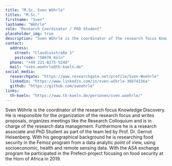 ```yaml
---
title: "M.Sc. Sven Wöhrle"
titles: "M.Sc."
firstname: "Sven"
lastname: "Wöhrle"
role: "Research Coordinator / PhD Student"
placeholder_img: true
description: "Sven Wöhrle is the coordinator of the research focus Knowledge Discovery. He is responsible for the organization of the research focus and writes proposals, organizes meetings like the Research Colloquium and is in charge of the research data management."
contact:
  address:
    street: "Claudiusstraße 1"
    postcode: "50678 Köln"
  phone: "+49 221-8275-5248"
  mail: "sven.woehrle@th-koeln.de"
social_media:
  researchgate: "https://www.researchgate.net/profile/Sven-Woehrle"
  linkedin: "https://www.linkedin.com/in/sven-wöhrle-36b74316a"
  github: "https://github.com/swoehrle"
links:
  th-koeln: "https://www.th-koeln.de/personen/sven.woehrle/"
---
```

Sven Wöhrle is the coordinator of the research focus Knowledge Discovery. He is responsible for the organization of the research focus and writes proposals, organizes meetings like the Research Colloquium and is in charge of the research data management. Furthermore he is a research associate and PhD Student as part of the team led by Prof. Dr. Gernot Heisenberg. With his geographical background he is researching food security in the Femoz program from a data analytic point of view, using socioeconomic, health and remote sensing data. With the ASA exchange program he participated in the Prefect-project focusing on food security at the Horn of Africa in 2019.